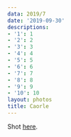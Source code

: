 ```yaml
---
data: 2019/7
date: '2019-09-30'
descriptions:
- '1': 1
- '2': 2
- '3': 3
- '4': 4
- '5': 5
- '6': 6
- '7': 7
- '8': 8
- '9': 9
- '10': 10
layout: photos
title: Caorle
---
```


Shot [here](https://en.wikipedia.org/wiki/Caorle).